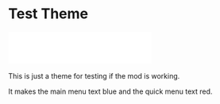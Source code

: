 # Test Theme

[![Download Test Theme](../.resources/Download.png)](https://github.com/jll123567/MenuCSSLoader-Themes/releases/latest/download/TestTheme.zip)

This is just a theme for testing if the mod is working.

It makes the main menu text blue and the quick menu text red.

